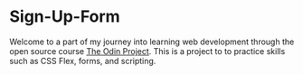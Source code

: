 # Sign-Up-Form

Welcome to a part of my journey into learning web development through the open source course [The Odin Project](https://link-url-here.org).
This is a project to to practice skills such as CSS Flex, forms, and scripting.
